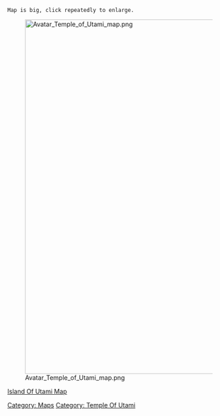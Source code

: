 `Map is big, click repeatedly to enlarge.`

<figure>
<img src="Avatar_Temple_of_Utami_map.png"
title="Avatar_Temple_of_Utami_map.png" width="800"
alt="Avatar_Temple_of_Utami_map.png" />
<figcaption
aria-hidden="true">Avatar_Temple_of_Utami_map.png</figcaption>
</figure>

[Island Of Utami Map](Island_Of_Utami_Map "wikilink")

[Category: Maps](Category:_Maps "wikilink") [Category: Temple Of
Utami](Category:_Temple_Of_Utami "wikilink")

